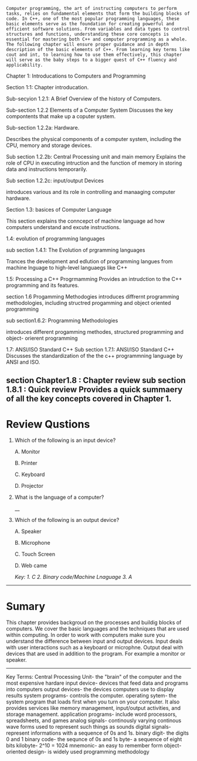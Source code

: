 	Computer programming, the art of instructing computers to perform tasks, relies on fundamental elements that form the building blocks of code. In C++, one of the most popular programming languages, these basic elements serve as the foundation for creating powerful and efficient software solutions. From variables and data types to control structures and functions, understanding these core concepts is essential for mastering both C++ and computer programming as a whole. The following chapter will ensure proper guidance and in depth description of the basic elements of C++. From learning key terms like cout and int, to learning how to use them effectively, this chapter will serve as the baby steps to a bigger quest of C++ fluency and applicability.

Chapter 1: Introducations to Computers and Programming

Section 1:1: Chapter introducation.

Sub-secyion 1.2.1: A Brief Overview of the history of Computers.

Sub-section 1.2.2 Elements of a Computer System Discusses the key compontents that make up a coputer system.

Sub-section 1.2.2a: Hardware.

Describes the physical components of a computer system, including the CPU, memory and storage devices.

Sub section 1.2.2b: Central Processing unit and main memory
 Explains the role of CPU in executing intruction and the function of memory in storing data and instructions temporarily.

 Sub section 1.2.2c: input/output Devices

 introduces various and its role in controlling and manaaging computer hardware.

 Section 1.3: basices of Computer Language

 This section explains the conncepct of machine language ad how computers understand and excute instructions.

 1.4: evolution of programming languages

 sub section 1.4.1: The Evolution of prgramming languages

 Trances the development and edlution of programming langues from machine
 lnguage to high-level languaegs like C++

 1.5: Processing a C++ Progrmamming 
 Provides an intrudction to the C++ programming and its features.

 section 1.6 Progamming Methodogies 
 introduces diffrernt programming methodologies, including structred
 progamming and object oriented programming 

 sub section1.6.2: Programming Methodologies

 introduces different progamming methodes, structured programming and object- orierent programming 

 1.7: ANSI/ISO Standard C++
Sub section 1.7.1: ANSI/ISO Standard C++
Discusses the standardization of the the c++ programmning language by ANSI and ISO.

section Chapter1.8 : Chapter review
sub section 1.8.1 : Quick review 
Provides a quick summaery of all the key concepts covered in Chapter 1.
-------
# Review Qustions 
 1. Which of the following is an input device?
   
    A. Monitor
	
    B. Printer 
	
    C. Keyboard
	
    D. Projector 

 2. What is the language of a computer?

	__

3. Which of the following is an output device?

   A. Speaker

   B. Microphone

   C. Touch Screen 

   D. Web came

   *Key: 1. C 2. Binary code/Machine Lnaguage 3. A*

-----
# Sumary

This chapter provides backgroud on the processes and buildig blocks of computers. We cover the basic languages and the techniques that are used within computing. In order to work with computers make sure you understand the difference between input and output devices. Input deals with user interactions such as a keyboard or microphne. Output deal with devices that are used in addition to the program. For example a monitor or speaker. 

-----
Key Terms:
Central Processing Unit- the "brain" of the computer and the most expensive hardare
input device- devices that feed data and programs into computers
output devices- the devices computers use to display results
system programs- controls the computer.
operating sytem- the system program that loads first when you turn on your computer. It also provides services like memory management, input/output activities, and storage management.
application programs- include word processors, spreadsheets, and games
analog signals- continously varying continous wave forms used to represent such things as sounds
digital signals- represent informations with a sequence of 0s and 1s. 
binary digit- the digits 0 and 1 
binary code- the sequnce of 0s and 1s
byte- a sequence of eight bits
kilobyte- 2^10 = 1024
mnemonic- an easy to remember form
object-oriented design- is widely used programming methodology
  

